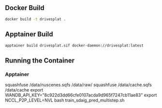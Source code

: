 ## Docker Build
```bash
docker build -t drivesplat .
```

## Apptainer Build
```bash
apptainer build drivesplat.sif docker-daemon://drivesplat:latest
```

## Running the Container
### Apptainer



squashfuse /data/nuscenes.sqfs /data/raw/
squashfuse /data/cache.sqfs /data/cache
export WANDB_API_KEY="8c922d3dd66cfe0107acda9d965f7247cb11ae83"
export NCCL_P2P_LEVEL=NVL
bash train_sdaig_pred_multistep.sh